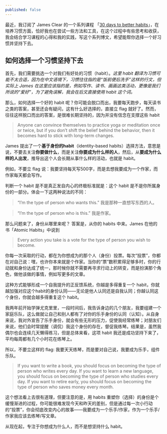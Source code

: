 ```yaml
---
published: false
---
```

最近，我订阅了 James Clear 的一个系列课程 「[30 days to better habits](https://jamesclear.com/30-days)」，在培养习惯方面，恰好我也在尝试一些方法和工具，在这个过程中有些思考和收获，我会结合学习课程的心得和我的实践，写这个系列博文，希望能帮你选择一个好习惯并坚持下去。

## 如何选择一个习惯坚持下去


首先，我们需要挑选一个对我们有好处的习惯（habit）。_这里 habit 翻译为习惯可能不太合适，因为在中文语境下，习惯往往指的是“饭前便后洗手”这样的行文，但实际上 James 在这里应该指的是，例如写作、读书、画画这类活动，更像是我们所说的“爱好”，为了避免误解，我会在后文直接使用 habit 这个词。_

那么，如何选择一个好的 habit 呢？你可能会脱口而出，我要每天跑步，每天读书之类的答案，甚至还会有疑问，这有什么好选择的，直接立 flag 就好了。然而，往往这样脱口而出的答案，是很难长期坚持的，因为并没有信念在支撑这些 habit

> Anyone can convince themselves to practice yoga or meditation once or twice, but if you don’t shift the belief behind the behavior, then it becomes hard to stick with long-term changes. 

James 提出了一个**基于身份的habit**（identity-based habits）选择方法，意思是说，不要去关注**你要做什么**，而是关注**你要成为什么样的人**，然后，从**要成为什么样的人出发**，推导出这个人会长期从事什么样的活动，也就是 habit。

例如，不要立 flag 说：我要坚持每天写500字，而是去想我要成为一个作家，而作家每天都会写作。

判断一个 habit 是不是真正发自内心的终极标准就是：这个 habit 是不是你所属身份的一部分。体会一下这两种说法的不同：

> “I’m the type of person who wants this.” 我是那种一直想写东西的人。

> “I’m the type of person who is this.” 我是作家。


那么问题来了，身份从哪里来呢？
答案是，从你的 habits 中来。James 在他的书「Atomic Habits」中说到

> Every action you take is a vote for the type of person you wish to become.

你每一次采取的行动，都在为你想成为的那个人（身份）投票。每次“投票”，你都在对自己说：嘿，也许你本来就是个作家。当你的“票”数积累得足够多时，你的行动就和身份达成了统一，那时候你就不需要再寻求行动上的转变，而是扮演那个角色，做他该做的事情，例如写更多的文章。

这种方式能够形成一个自我提升的正反馈系统，你越是多得重复一个 habit，你就越加强对应这个habit的身份认同——无论是他人认同还是自我认同；你越认同这个身份，你就会越多得重复这个 habit。

我两年前开始学弹尤克里里，一段时间后，我告诉身边的几个朋友，我要组建一个家庭乐队，这么做就让自己和别人都有了对你的乐手身份的认同（认知）。从自身来说，我对外宣告了乐手身份，就会有些无形的压力，促使我经常练琴；对朋友们来说，他们会时常提醒（调侃）我这个身份的存在，督促我练琴。结果是，虽然我偶尔也会连续几天懒得练习，但是总体来看，这项 habit 我还是成功坚持下来了，平均每周都有几个小时花在练琴上。

所以，不要立这样的 flag: 我要天天练琴，而是要对自己说，我要成为乐手，组件乐队。

> If you want to write a book, you should focus on becoming the type of person who writes every day.
If you want to learn a new language, you should focus on becoming the type of person who studies every day.
If you want to retire early, you should focus on becoming the type of person who saves money every month.

这个想法看上去很有道理，但要注意的是，用 habits 重塑你（选择）的身份是个缓慢渐进的过程，你可能很难发现今天和昨天的差别，但是通过每一次小行动的“投票”，你会彻底改变内心的故事——我要成为一个乐手/作家，作为一个乐手/作家我应该去练琴/写文章。

从现在起，专注于你想成为什么人，而不是想坚持什么 habit。



